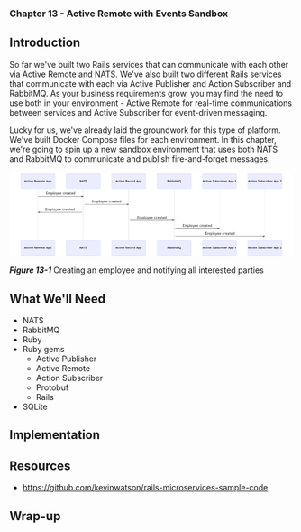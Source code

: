 ### Chapter 13 - Active Remote with Events Sandbox

## Introduction

So far we've built two Rails services that can communicate with each other via Active Remote and NATS. We've also built two different Rails services that communicate with each via Active Publisher and Action Subscriber and RabbitMQ. As your business requirements grow, you may find the need to use both in your environment - Active Remote for real-time communications between services and Active Subscriber for event-driven messaging.

Lucky for us, we've already laid the groundwork for this type of platform. We've built Docker Compose files for each environment. In this chapter, we're going to spin up a new sandbox environment that uses both NATS and RabbitMQ to communicate and publish fire-and-forget messages.

![alt text](images/synchronous-and-event-driven-platform.png "Publishing an employee created message via Active Remote and Active Publisher")

_**Figure 13-1**_ Creating an employee and notifying all interested parties

## What We'll Need

* NATS
* RabbitMQ
* Ruby
* Ruby gems
  * Active Publisher
  * Active Remote
  * Action Subscriber
  * Protobuf
  * Rails
* SQLite

## Implementation

## Resources

* https://github.com/kevinwatson/rails-microservices-sample-code

## Wrap-up
